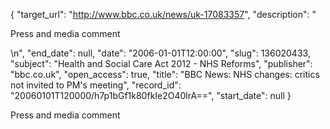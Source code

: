 {
  "target_url": "http://www.bbc.co.uk/news/uk-17083357", 
  "description": "<p>Press and media comment</p>\n", 
  "end_date": null, 
  "date": "2006-01-01T12:00:00", 
  "slug": 136020433, 
  "subject": "Health and Social Care Act 2012 - NHS Reforms", 
  "publisher": "bbc.co.uk", 
  "open_access": true, 
  "title": "BBC News: NHS changes: critics not invited to PM's meeting", 
  "record_id": "20060101T120000/h7p1bGf1k80fkIe2O40lrA==", 
  "start_date": null
}

<p>Press and media comment</p>
